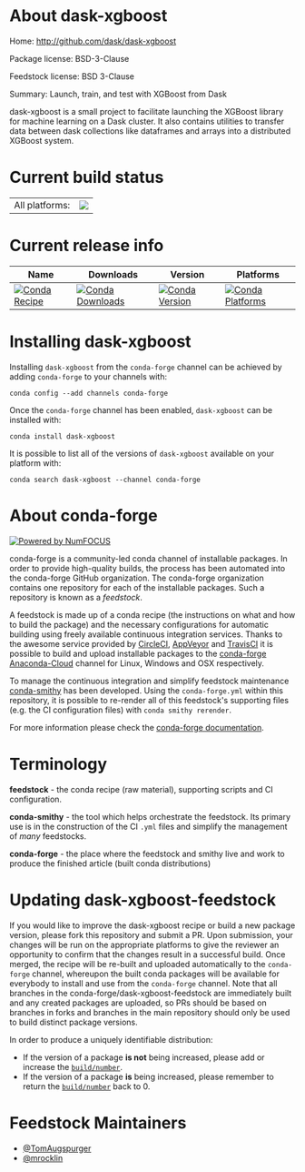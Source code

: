 About dask-xgboost
==================

Home: http://github.com/dask/dask-xgboost

Package license: BSD-3-Clause

Feedstock license: BSD 3-Clause

Summary: Launch, train, and test with XGBoost from Dask

dask-xgboost is a small project to facilitate launching the XGBoost
library for machine learning on a Dask cluster.  It also contains
utilities to transfer data between dask collections like dataframes and
arrays into a distributed XGBoost system.


Current build status
====================


<table><tr><td>All platforms:</td>
    <td>
      <a href="https://dev.azure.com/conda-forge/feedstock-builds/_build/latest?definitionId=5081&branchName=master">
        <img src="https://dev.azure.com/conda-forge/feedstock-builds/_apis/build/status/dask-xgboost-feedstock?branchName=master">
      </a>
    </td>
  </tr>
</table>

Current release info
====================

| Name | Downloads | Version | Platforms |
| --- | --- | --- | --- |
| [![Conda Recipe](https://img.shields.io/badge/recipe-dask--xgboost-green.svg)](https://anaconda.org/conda-forge/dask-xgboost) | [![Conda Downloads](https://img.shields.io/conda/dn/conda-forge/dask-xgboost.svg)](https://anaconda.org/conda-forge/dask-xgboost) | [![Conda Version](https://img.shields.io/conda/vn/conda-forge/dask-xgboost.svg)](https://anaconda.org/conda-forge/dask-xgboost) | [![Conda Platforms](https://img.shields.io/conda/pn/conda-forge/dask-xgboost.svg)](https://anaconda.org/conda-forge/dask-xgboost) |

Installing dask-xgboost
=======================

Installing `dask-xgboost` from the `conda-forge` channel can be achieved by adding `conda-forge` to your channels with:

```
conda config --add channels conda-forge
```

Once the `conda-forge` channel has been enabled, `dask-xgboost` can be installed with:

```
conda install dask-xgboost
```

It is possible to list all of the versions of `dask-xgboost` available on your platform with:

```
conda search dask-xgboost --channel conda-forge
```


About conda-forge
=================

[![Powered by NumFOCUS](https://img.shields.io/badge/powered%20by-NumFOCUS-orange.svg?style=flat&colorA=E1523D&colorB=007D8A)](http://numfocus.org)

conda-forge is a community-led conda channel of installable packages.
In order to provide high-quality builds, the process has been automated into the
conda-forge GitHub organization. The conda-forge organization contains one repository
for each of the installable packages. Such a repository is known as a *feedstock*.

A feedstock is made up of a conda recipe (the instructions on what and how to build
the package) and the necessary configurations for automatic building using freely
available continuous integration services. Thanks to the awesome service provided by
[CircleCI](https://circleci.com/), [AppVeyor](https://www.appveyor.com/)
and [TravisCI](https://travis-ci.com/) it is possible to build and upload installable
packages to the [conda-forge](https://anaconda.org/conda-forge)
[Anaconda-Cloud](https://anaconda.org/) channel for Linux, Windows and OSX respectively.

To manage the continuous integration and simplify feedstock maintenance
[conda-smithy](https://github.com/conda-forge/conda-smithy) has been developed.
Using the ``conda-forge.yml`` within this repository, it is possible to re-render all of
this feedstock's supporting files (e.g. the CI configuration files) with ``conda smithy rerender``.

For more information please check the [conda-forge documentation](https://conda-forge.org/docs/).

Terminology
===========

**feedstock** - the conda recipe (raw material), supporting scripts and CI configuration.

**conda-smithy** - the tool which helps orchestrate the feedstock.
                   Its primary use is in the construction of the CI ``.yml`` files
                   and simplify the management of *many* feedstocks.

**conda-forge** - the place where the feedstock and smithy live and work to
                  produce the finished article (built conda distributions)


Updating dask-xgboost-feedstock
===============================

If you would like to improve the dask-xgboost recipe or build a new
package version, please fork this repository and submit a PR. Upon submission,
your changes will be run on the appropriate platforms to give the reviewer an
opportunity to confirm that the changes result in a successful build. Once
merged, the recipe will be re-built and uploaded automatically to the
`conda-forge` channel, whereupon the built conda packages will be available for
everybody to install and use from the `conda-forge` channel.
Note that all branches in the conda-forge/dask-xgboost-feedstock are
immediately built and any created packages are uploaded, so PRs should be based
on branches in forks and branches in the main repository should only be used to
build distinct package versions.

In order to produce a uniquely identifiable distribution:
 * If the version of a package **is not** being increased, please add or increase
   the [``build/number``](https://conda.io/docs/user-guide/tasks/build-packages/define-metadata.html#build-number-and-string).
 * If the version of a package **is** being increased, please remember to return
   the [``build/number``](https://conda.io/docs/user-guide/tasks/build-packages/define-metadata.html#build-number-and-string)
   back to 0.

Feedstock Maintainers
=====================

* [@TomAugspurger](https://github.com/TomAugspurger/)
* [@mrocklin](https://github.com/mrocklin/)

